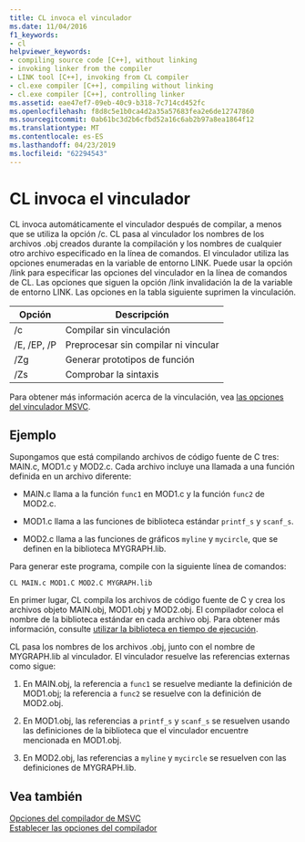 ```yaml
---
title: CL invoca el vinculador
ms.date: 11/04/2016
f1_keywords:
- cl
helpviewer_keywords:
- compiling source code [C++], without linking
- invoking linker from the compiler
- LINK tool [C++], invoking from CL compiler
- cl.exe compiler [C++], compiling without linking
- cl.exe compiler [C++], controlling linker
ms.assetid: eae47ef7-09eb-40c9-b318-7c714cd452fc
ms.openlocfilehash: f8d8c5e1b0ca4d2a35a57683fea2e6de12747860
ms.sourcegitcommit: 0ab61bc3d2b6cfbd52a16c6ab2b97a8ea1864f12
ms.translationtype: MT
ms.contentlocale: es-ES
ms.lasthandoff: 04/23/2019
ms.locfileid: "62294543"
---
```

# <a name="cl-invokes-the-linker"></a>CL invoca el vinculador

CL invoca automáticamente el vinculador después de compilar, a menos que se utiliza la opción /c. CL pasa al vinculador los nombres de los archivos .obj creados durante la compilación y los nombres de cualquier otro archivo especificado en la línea de comandos. El vinculador utiliza las opciones enumeradas en la variable de entorno LINK. Puede usar la opción /link para especificar las opciones del vinculador en la línea de comandos de CL. Las opciones que siguen la opción /link invalidación la de la variable de entorno LINK. Las opciones en la tabla siguiente suprimen la vinculación.

|Opción|Descripción|
|------------|-----------------|
|/c|Compilar sin vinculación|
|/E, /EP, /P|Preprocesar sin compilar ni vincular|
|/Zg|Generar prototipos de función|
|/Zs|Comprobar la sintaxis|

Para obtener más información acerca de la vinculación, vea [las opciones del vinculador MSVC](linker-options.md).

## <a name="example"></a>Ejemplo

Supongamos que está compilando archivos de código fuente de C tres: MAIN.c, MOD1.c y MOD2.c. Cada archivo incluye una llamada a una función definida en un archivo diferente:

- MAIN.c llama a la función `func1` en MOD1.c y la función `func2` de MOD2.c.

- MOD1.c llama a las funciones de biblioteca estándar `printf_s` y `scanf_s`.

- MOD2.c llama a las funciones de gráficos `myline` y `mycircle`, que se definen en la biblioteca MYGRAPH.lib.

Para generar este programa, compile con la siguiente línea de comandos:

```
CL MAIN.c MOD1.C MOD2.C MYGRAPH.lib
```

En primer lugar, CL compila los archivos de código fuente de C y crea los archivos objeto MAIN.obj, MOD1.obj y MOD2.obj. El compilador coloca el nombre de la biblioteca estándar en cada archivo obj. Para obtener más información, consulte [utilizar la biblioteca en tiempo de ejecución](md-mt-ld-use-run-time-library.md).

CL pasa los nombres de los archivos .obj, junto con el nombre de MYGRAPH.lib al vinculador. El vinculador resuelve las referencias externas como sigue:

1. En MAIN.obj, la referencia a `func1` se resuelve mediante la definición de MOD1.obj; la referencia a `func2` se resuelve con la definición de MOD2.obj.

1. En MOD1.obj, las referencias a `printf_s` y `scanf_s` se resuelven usando las definiciones de la biblioteca que el vinculador encuentre mencionada en MOD1.obj.

1. En MOD2.obj, las referencias a `myline` y `mycircle` se resuelven con las definiciones de MYGRAPH.lib.

## <a name="see-also"></a>Vea también

[Opciones del compilador de MSVC](compiler-options.md)<br/>
[Establecer las opciones del compilador](compiler-command-line-syntax.md)
